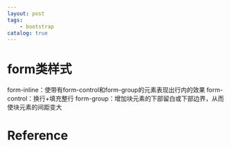 ```yaml
---
layout: post
tags: 
    - bootstrap
catalog: true
---
```



# form类样式

form-inline：使带有form-control和form-group的元素表现出行内的效果
form-control：换行+填充整行 
form-group：增加块元素的下部留白或下部边界，从而使块元素的间距变大

# Reference 
